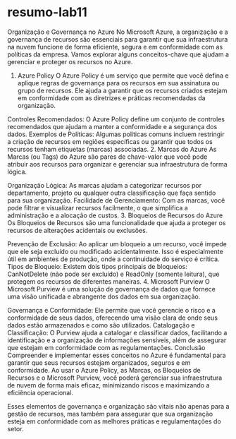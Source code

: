# resumo-lab11

Organização e Governança no Azure
No Microsoft Azure, a organização e a governança de recursos são essenciais para garantir que sua infraestrutura na nuvem funcione de forma eficiente,
segura e em conformidade com as políticas da empresa. Vamos explorar alguns conceitos-chave que ajudam a gerenciar e proteger os recursos no Azure.

1. Azure Policy
O Azure Policy é um serviço que permite que você defina e aplique regras de governança para os recursos em sua assinatura ou grupo de recursos.
Ele ajuda a garantir que os recursos criados estejam em conformidade com as diretrizes e práticas recomendadas da organização.

Controles Recomendados: O Azure Policy define um conjunto de controles recomendados que ajudam a manter a conformidade e a segurança dos dados.
Exemplos de Políticas: Algumas políticas comuns incluem restringir a criação de recursos em regiões específicas ou garantir que todos os recursos tenham etiquetas (marcas) associadas.
2. Marcas do Azure
As Marcas (ou Tags) do Azure são pares de chave-valor que você pode atribuir aos recursos para organizar e gerenciar sua infraestrutura de forma lógica.

Organização Lógica: As marcas ajudam a categorizar recursos por departamento, projeto ou qualquer outra classificação que faça sentido para sua organização.
Facilidade de Gerenciamento: Com as marcas, você pode filtrar e visualizar recursos facilmente, o que simplifica a administração e a alocação de custos.
3. Bloqueios de Recursos do Azure
Os Bloqueios de Recursos são uma funcionalidade que ajuda a proteger os recursos de alterações acidentais ou exclusões.

Prevenção de Exclusão: Ao aplicar um bloqueio a um recurso, você impede que ele seja excluído ou modificado acidentalmente. 
Isso é especialmente útil em ambientes de produção, onde a continuidade do serviço é crítica.
Tipos de Bloqueio: Existem dois tipos principais de bloqueios: CanNotDelete (não pode ser excluído) e ReadOnly (somente leitura), que protegem os recursos de diferentes maneiras.
4. Microsoft Purview
O Microsoft Purview é uma solução de governança de dados que fornece uma visão unificada e abrangente dos dados em sua organização.

Governança e Conformidade: Ele permite que você gerencie o risco e a conformidade de seus dados, 
oferecendo uma visão clara de onde seus dados estão armazenados e como são utilizados.
Catalogação e Classificação: O Purview ajuda a catalogar e classificar dados, facilitando a identificação e a organização de informações sensíveis,
além de assegurar que estejam em conformidade com as regulamentações.
Conclusão
Compreender e implementar esses conceitos no Azure é fundamental para garantir que seus recursos estejam organizados,
seguros e em conformidade. Ao usar o Azure Policy, as Marcas, os Bloqueios de Recursos e o Microsoft Purview, 
você poderá gerenciar sua infraestrutura de nuvem de forma mais eficaz, minimizando riscos e maximizando a eficiência operacional.

Esses elementos de governança e organização são vitais não apenas para a gestão de recursos, 
mas também para assegurar que sua organização esteja em conformidade com as melhores práticas e regulamentações do setor.

